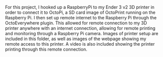 For this project, I hooked up a RaspberryPi to my Ender 3 v2 3D printer in order to connect it to OctoPi, a SD card image of OctoPrint running on the Raspberry Pi. I then set up remote internet to the Raspberry Pi through the OctoEverywhere plugin. This allowed for remote connection to my 3D printer anywhere with an internet connection, allowing for remote printing and monitoring through a Raspberry Pi camera.
Images of printer setup are included in this folder, as well as images of the webpage showing my remote access to this printer. A video is also included showing the printer printing through this remote connection.
